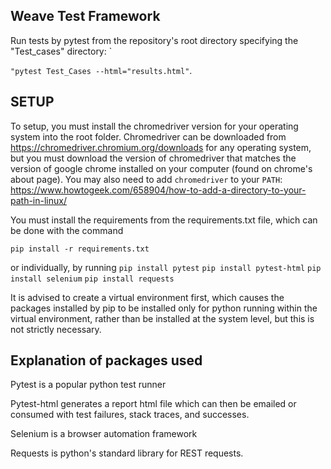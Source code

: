 ## Weave Test Framework

Run tests by pytest from the repository's root directory specifying the "Test_cases" directory: `

```"pytest Test_Cases --html="results.html"```.


## SETUP
To setup, you must install the chromedriver version for your operating system into the root folder. Chromedriver can be downloaded from https://chromedriver.chromium.org/downloads for any operating system, but you must download the version of chromedriver that matches the version of google chrome installed on your computer (found on chrome's about page). You may also need to add `chromedriver` to your `PATH`: https://www.howtogeek.com/658904/how-to-add-a-directory-to-your-path-in-linux/

You must install the requirements from the requirements.txt file, which can be done with the command

```pip install -r requirements.txt```

or individually, by running 
```pip install pytest```
```pip install pytest-html```
```pip install selenium```
```pip install requests```


It is advised to create a virtual environment first, which causes the packages installed by pip to be installed only for python running within the virtual environment, rather than be installed at the system level, but this is not strictly necessary. 


## Explanation of packages used

Pytest is a popular python test runner

Pytest-html generates a report html file which can then be emailed or consumed with test failures, stack traces, and successes.

Selenium is a browser automation framework

Requests is python's standard library for REST requests.



